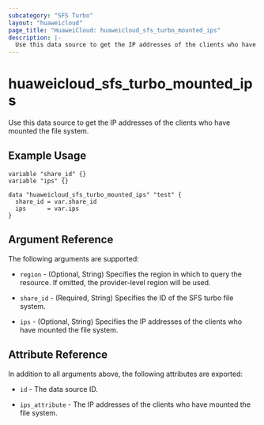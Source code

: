 ```yaml
---
subcategory: "SFS Turbo"
layout: "huaweicloud"
page_title: "HuaweiCloud: huaweicloud_sfs_turbo_mounted_ips"
description: |-
  Use this data source to get the IP addresses of the clients who have mounted the file system.
---
```


# huaweicloud_sfs_turbo_mounted_ips

Use this data source to get the IP addresses of the clients who have mounted the file system.

## Example Usage

```hcl
variable "share_id" {}
variable "ips" {}

data "huaweicloud_sfs_turbo_mounted_ips" "test" {
  share_id = var.share_id
  ips      = var.ips
}
```

## Argument Reference

The following arguments are supported:

* `region` - (Optional, String) Specifies the region in which to query the resource.
  If omitted, the provider-level region will be used.

* `share_id` - (Required, String) Specifies the ID of the SFS turbo file system.

* `ips` - (Optional, String) Specifies the IP addresses of the clients who have mounted the file system.

## Attribute Reference

In addition to all arguments above, the following attributes are exported:

* `id` - The data source ID.

* `ips_attribute` - The IP addresses of the clients who have mounted the file system.
